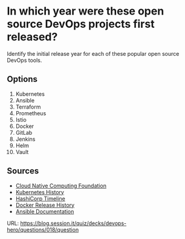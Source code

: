 # In which year were these open source DevOps projects first released?

Identify the initial release year for each of these popular open source DevOps tools.

## Options
1. Kubernetes
2. Ansible
3. Terraform
4. Prometheus
5. Istio
6. Docker
7. GitLab
8. Jenkins
9. Helm
10. Vault

## Sources
- [Cloud Native Computing Foundation](https://www.cncf.io/projects/)
- [Kubernetes History](https://kubernetes.io/blog/2015/04/borg-predecessor-to-kubernetes/)
- [HashiCorp Timeline](https://www.hashicorp.com/about)
- [Docker Release History](https://docs.docker.com/release-notes/)
- [Ansible Documentation](https://docs.ansible.com/)

URL: https://blog.session.it/quiz/decks/devops-hero/questions/018/question